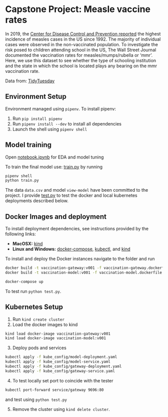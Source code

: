 
# Capstone Project: Measle vaccine rates

In 2019, the [Center for Disease Control and Prevention reported](https://www.cdc.gov/measles/cases-outbreaks.html) the highest incidence of measles cases in the US since 1992. The majority of individual cases were observed in the non-vaccinated population. To investigate the risk posed to children attending school in the US, The Wall Street Journal documented the vaccination rates for measles/mumps/rubella or ‘mmr’. Here, we use this dataset to see whether the type of schooling institution and the state in which the school is located plays any bearing on the mmr vaccination rate.

Data from: [TidyTuesday](https://github.com/rfordatascience/tidytuesday/blob/master/data/2020/2020-02-25/readme.md)

## Environment Setup

Environment managed using `pipenv`.
To install pipenv: 

1. Run `pip install pipenv` 
2. Run `pipenv install --dev` to install all dependencies 
3. Launch the shell using `pipenv shell`

## Model training

Open [notebook.ipynb](https://github.com/jazwilson/workbook/blob/main/mlzoomcamp/capstone_project/notebook.ipynb) for EDA and model tuning

To train the final model use: [train.py](https://github.com/jazwilson/workbook/blob/main/mlzoomcamp/capstone_project/train.py) by running 

```bash
pipenv shell
python train.py
```

The data `data.csv` and model `view-model` have been committed to the project.
I provide [test.py](https://github.com/jazwilson/workbook/blob/main/mlzoomcamp/capstone_project/test.py) to test the docker and local kubernetes deployments described below.
 
## Docker Images and deployment

To install deployment dependencies, see instructions provided by the following links:
 - **MacOSX:** [kind](https://kind.sigs.k8s.io/docs/user/quick-start/)
 - **Linux and Windows:** [docker-compose](https://docs.docker.com/compose/install/), [kubectl](https://kubernetes.io/docs/tasks/tools/install-kubectl-linux/), and [kind](https://kind.sigs.k8s.io/docs/user/quick-start/)

To install and deploy the Docker instances navigate to the folder and run 

```bash
docker build -t vaccination-gateway:v001 -f vaccination-gateway.dockerfile .
docker build -t vaccination-model:v001 -f vaccination-model.dockerfile .

docker-compose up
```

To test run `python test.py`.

## Kubernetes Setup

1. Run `kind create cluster`
2. Load the docker images to kind 

```bash
kind load docker-image vaccination-gateway:v001
kind load docker-image vaccination-model:v001
```

3. Deploy pods and services
```bash
kubectl apply -f kube_config/model-deployment.yaml
kubectl apply -f kube_config/model-service.yaml
kubectl apply -f kube_config/gateway-deployment.yaml
kubectl apply -f kube_config/gateway-service.yaml
```

4. To test locally set port to coincide with the tester
```bash
kubectl port-forward service/gateway 9696:80
```
and test using `python test.py`

5. Remove the cluster using `kind delete cluster`.
